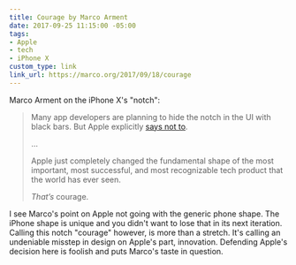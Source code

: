```yaml
---
title: Courage by Marco Arment
date: 2017-09-25 11:15:00 -05:00
tags:
- Apple
- tech
- iPhone X
custom_type: link
link_url: https://marco.org/2017/09/18/courage
---
```


Marco Arment on the iPhone X's "notch":

> Many app developers are planning to hide the notch in the UI with black bars. But Apple explicitly [says not to](https://developer.apple.com/ios/human-interface-guidelines/overview/iphone-x/).
>
>…
>
> Apple just completely changed the fundamental shape of the most important, most successful, and most recognizable tech product that the world has ever seen.
>
> *That’s* courage.


I see Marco's point on Apple not going with the generic phone shape. The iPhone shape is unique and you didn't want to lose that in its next iteration. Calling this notch "courage" however, is more than a stretch. It's calling an undeniable misstep in design on Apple's part, innovation. Defending Apple's decision here is foolish and puts Marco's taste in question.
